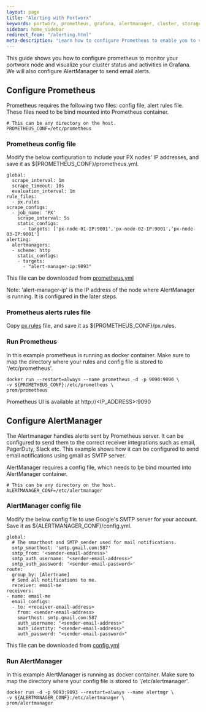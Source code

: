 ```yaml
---
layout: page
title: "Alerting with Portworx"
keywords: portworx, prometheus, grafana, alertmanager, cluster, storage
sidebar: home_sidebar
redirect_from: "/alerting.html"
meta-description: "Learn how to configure Prometheus to enable you to visualize your Portworx cluster status within Grafana."
---
```


This guide shows you how to configure prometheus to monitor your portworx node and visualize your cluster status and activities in Grafana. We will also configure AlertManager to send email alerts.

## Configure Prometheus

Prometheus requires the following two files: config file, alert rules file. These files need to be bind mounted into Prometheus container. 
```
# This can be any directory on the host.
PROMETHEUS_CONF=/etc/prometheus
```

### Prometheus config file

Modify the below configuration to include your PX nodes' IP addresses, and save it as ${PROMETHEUS_CONF}/prometheus.yml.

```
global:
  scrape_interval: 1m
  scrape_timeout: 10s
  evaluation_interval: 1m
rule_files:
  - px.rules
scrape_configs:
  - job_name: 'PX'
    scrape_interval: 5s
    static_configs:
      - targets: ['px-node-01-IP:9001','px-node-02-IP:9001','px-node-03-IP:9001']
alerting:
  alertmanagers:
  - scheme: http
    static_configs:
    - targets:
      - "alert-manager-ip:9093"
```

This file can be downloaded from [prometheus.yml](https://github.com/portworx/px-docs/blob/gh-pages/maintain/monitoring/prometheus.yml)

Note: 'alert-manager-ip' is the IP address of the node where AlertManager is running. It is configured in the later steps.

### Prometheus alerts rules file

Copy [px.rules](https://github.com/portworx/px-docs/blob/gh-pages/maintain/monitoring/px.rules) file, and save it as ${PROMETHEUS_CONF}/px.rules.

### Run Prometheus

In this example prometheus is running as docker container. Make sure to map the directory where your rules and config file is stored to '/etc/prometheus'.

```
docker run --restart=always --name prometheus -d -p 9090:9090 \
-v ${PROMETHEUS_CONF}:/etc/prometheus \
prom/prometheus
```
Prometheus UI is available at http://&lt;IP_ADDRESS&gt;:9090

## Configure AlertManager

The Alertmanager handles alerts sent by Prometheus server. It can be configured to send them to the correct receiver integrations such as email, PagerDuty, Slack etc.
This example shows how it can be configured to send email notifications using gmail as SMTP server.

AlertManager requires a config file, which needs to be bind mounted into AlertManager container. 

```
# This can be any directory on the host.
ALERTMANAGER_CONF=/etc/alertmanager
```

### AlertManager config file

Modify the below config file to use Google's SMTP server for your account. 
Save it as ${ALERTMANAGER_CONF}/config.yml.

```
global:
  # The smarthost and SMTP sender used for mail notifications.
  smtp_smarthost: 'smtp.gmail.com:587'
  smtp_from: '<sender-email-address>'
  smtp_auth_username: "<sender-email-address>"
  smtp_auth_password: '<sender-email-password>'
route:
  group_by: [Alertname]
  # Send all notifications to me.
  receiver: email-me
receivers:
- name: email-me
  email_configs:
  - to: <receiver-email-address>
    from: <sender-email-address>
    smarthost: smtp.gmail.com:587
    auth_username: "<sender-email-address>"
    auth_identity: "<sender-email-address>"
    auth_password: "<sender-email-password>"
```

This file can be downloaded from [config.yml](https://github.com/portworx/px-docs/blob/gh-pages/maintain/monitoring/config.yml)

### Run AlertManager

In this example AlertManager is running as docker container. Make sure to map the directory where your config file is stored to '/etc/alertmanager'.

```
docker run -d -p 9093:9093 --restart=always --name alertmgr \
-v ${ALERTMANAGER_CONF}:/etc/alertmanager \
prom/alertmanager
```

